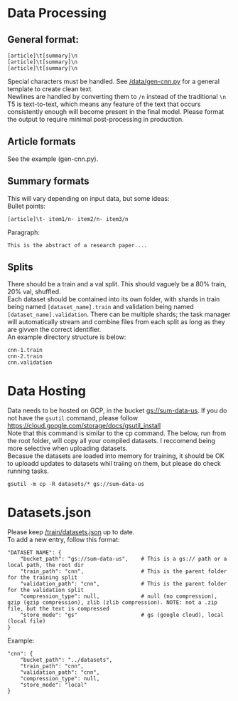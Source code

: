 # Data Processing
## General format:
```
[article]\t[summary]\n
[article]\t[summary]\n
[article]\t[summary]\n
```
Special characters must be handled. See [/data/gen-cnn.py](https://github.com/JEF1056/sum-everything/blob/main/data/gen-cnn.py) for a general template to create clean text.<br>
Newlines are handled by converting them to `/n` instead of the traditional `\n`<br>
T5 is text-to-text, which means any feature of the text that occurs consistently enough will become present in the final model. Please format the output to require minimal post-processing in production.
## Article formats
See the example (gen-cnn.py).
## Summary formats
This will vary depending on input data, but some ideas:<br>
Bullet points:
```
[article]\t- item1/n- item2/n- item3/n
```
Paragraph:
```
This is the abstract of a research paper....
```
## Splits
There should be a train and a val split. This should vaguely be a 80% train, 20% val, shuffled.<br>
Each dataset should be contained into its own folder, with shards in train being named `[dataset_name].train` and validation being named `[dataset_name].validation`. There can be multiple shards; the task manager will automatically stream and combine files from each split as long as they are givven the correct identifier.<br>An example directory structure is below:
```
cnn-1.train
cnn-2.train
cnn.validation
```
# Data Hosting
Data needs to be hosted on GCP, in the bucket [gs://sum-data-us](https://console.cloud.google.com/storage/browser/sum-data-us). If you do not have the `gsutil` command, please follow https://cloud.google.com/storage/docs/gsutil_install<br>
Note that this command is similar to the cp command. The below, run from the root folder, will copy all your compiled datasets. I reccomend being more selective when uploading datasets.<br>
Becasue the datasets are loaded into memory for training, it should be OK to uploadd updates to datasets whil traiing on them, but please do check running tasks.
```
gsutil -m cp -R datasets/* gs://sum-data-us
```
# Datasets.json
Please keep [/train/datasets.json](https://github.com/JEF1056/sum-everything/blob/main/train/datasets.json) up to date.<br>
To add a new entry, follow this format:
```
"DATASET NAME": {
    "bucket_path": "gs://sum-data-us",    # This is a gs:// path or a local path, the root dir
    "train_path": "cnn",                  # This is the parent folder for the training split
    "validation_path": "cnn",             # This is the parent folder for the validation split
    "compression_type": null,             # null (no compression), gzip (gzip compression), zlib (zlib compression). NOTE: not a .zip file, but the text is compressed
    "store_mode": "gs"                    # gs (google cloud), local (local file)
}
```
Example:
```
"cnn": {
    "bucket_path": "../datasets",
    "train_path": "cnn", 
    "validation_path": "cnn",
    "compression_type": null,
    "store_mode": "local"
}
```